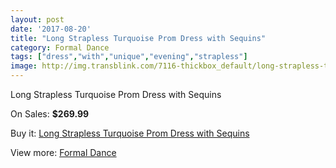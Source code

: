 ```yaml
---
layout: post
date: '2017-08-20'
title: "Long Strapless Turquoise Prom Dress with Sequins"
category: Formal Dance
tags: ["dress","with","unique","evening","strapless"]
image: http://img.transblink.com/7116-thickbox_default/long-strapless-turquoise-prom-dress-with-sequins.jpg
---
```

Long Strapless Turquoise Prom Dress with Sequins

On Sales: **$269.99**
<a href="https://www.transblink.com/en/formal-dance/2298-long-strapless-turquoise-prom-dress-with-sequins.html"><amp-img layout="responsive" width="600" height="600" src="//img.transblink.com/7116-thickbox_default/long-strapless-turquoise-prom-dress-with-sequins.jpg" alt="Long Strapless Turquoise Prom Dress with Sequins 0" /></a>
<a href="https://www.transblink.com/en/formal-dance/2298-long-strapless-turquoise-prom-dress-with-sequins.html"><amp-img layout="responsive" width="600" height="600" src="//img.transblink.com/7120-thickbox_default/long-strapless-turquoise-prom-dress-with-sequins.jpg" alt="Long Strapless Turquoise Prom Dress with Sequins 1" /></a>
<a href="https://www.transblink.com/en/formal-dance/2298-long-strapless-turquoise-prom-dress-with-sequins.html"><amp-img layout="responsive" width="600" height="600" src="//img.transblink.com/7119-thickbox_default/long-strapless-turquoise-prom-dress-with-sequins.jpg" alt="Long Strapless Turquoise Prom Dress with Sequins 2" /></a>
<a href="https://www.transblink.com/en/formal-dance/2298-long-strapless-turquoise-prom-dress-with-sequins.html"><amp-img layout="responsive" width="600" height="600" src="//img.transblink.com/7118-thickbox_default/long-strapless-turquoise-prom-dress-with-sequins.jpg" alt="Long Strapless Turquoise Prom Dress with Sequins 3" /></a>
<a href="https://www.transblink.com/en/formal-dance/2298-long-strapless-turquoise-prom-dress-with-sequins.html"><amp-img layout="responsive" width="600" height="600" src="//img.transblink.com/7117-thickbox_default/long-strapless-turquoise-prom-dress-with-sequins.jpg" alt="Long Strapless Turquoise Prom Dress with Sequins 4" /></a>

Buy it: [Long Strapless Turquoise Prom Dress with Sequins](https://www.transblink.com/en/formal-dance/2298-long-strapless-turquoise-prom-dress-with-sequins.html "Long Strapless Turquoise Prom Dress with Sequins")

View more: [Formal Dance](https://www.transblink.com/en/6-formal-dance "Formal Dance")
